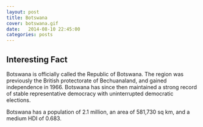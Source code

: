 ```yaml
---
layout: post
title: Botswana
cover: botswana.gif
date:   2014-08-10 22:45:00
categories: posts
---
```


## Interesting Fact

Botswana is officially called the Republic of Botswana. The region was previously the British protectorate of Bechuanaland, and gained independence in 1966. Botswana has since then maintained a strong record of stable representative democracy with uninterrupted democratic elections. 

Botswana has a population of 2.1 million, an area of 581,730 sq km, and a medium HDI of 0.683.